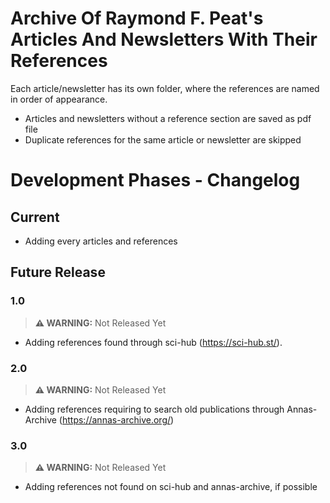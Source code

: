 # Archive Of Raymond F. Peat's Articles And Newsletters With Their References

Each article/newsletter has its own folder, where the references are named in order of appearance.
- Articles and newsletters without a reference section are saved as pdf file
- Duplicate references for the same article or newsletter are skipped 

# **Development Phases - Changelog**

## Current
- Adding every articles and references 

## Future Release
### **1.0** 
> **⚠️ WARNING:** Not Released Yet
- Adding references found through sci-hub (https://sci-hub.st/).

### **2.0**
> **⚠️ WARNING:** Not Released Yet
- Adding references requiring to search old publications through Annas-Archive (https://annas-archive.org/)

### **3.0**
> **⚠️ WARNING:** Not Released Yet
- Adding references not found on sci-hub and annas-archive, if possible<a name="20.0.0-rc.0"></a>
